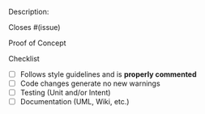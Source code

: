 [//]: # (These are comments and are used for reference and will not show up in the PR)

Description: 

[//]: # (Please include a summary of the change and which issue is fixed. Please also include relevant motivation and context. List any dependencies that are required for this change)

[//]: # (automatically closes given issue number)
Closes #(issue)  

Proof of Concept

[//]: # (Attach Image of feature added or fix applied and working)
[//]: # (Please provide images of tests passing)

Checklist

[//]: # (Add an x between square brackets to mark item as done)

- [ ] Follows style guidelines and is **properly commented**
- [ ] Code changes generate no new warnings
- [ ] Testing (Unit and/or Intent)
- [ ] Documentation (UML, Wiki, etc.)
